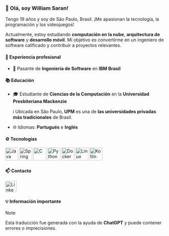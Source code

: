 ### :star2: Olá, soy William Saran!
Tengo 19 años y soy de São Paulo, Brasil. ¡Me apasionan la tecnología, la programación y los videojuegos!

Actualmente, estoy estudiando **computación en la nube**, **arquitectura de software** y **desarrollo móvil**.
Mi objetivo es convertirme en un ingeniero de software calificado y contribuir a proyectos relevantes.


#### :briefcase: Experiencia profesional
- :office: Pasante de **Ingeniería de Software** en **IBM Brasil**


#### :books: Educación
- :mortar_board: Estudiante de **Ciencias de la Computación** en la **Universidad Presbiteriana Mackenzie**

  :information_source: Ubicada en São Paulo, **UPM** es una de **las universidades privadas más tradicionales** de Brasil.
 
- :globe_with_meridians: Idiomas: **Portugués** e **Inglés**


#### :gear: Tecnologías
<p align="left">
    <img src="https://cdn.jsdelivr.net/gh/devicons/devicon@latest/icons/java/java-original.svg" height=40em alt="Java" />
    <img src="https://cdn.jsdelivr.net/gh/devicons/devicon@latest/icons/spring/spring-original.svg" height=40em alt="Spring Framework" />
    <img src="https://cdn.jsdelivr.net/gh/devicons/devicon@latest/icons/c/c-original.svg" height=40em alt="C" />
    <img src="https://cdn.jsdelivr.net/gh/devicons/devicon@latest/icons/python/python-original.svg" height=40em alt="Python" />
    <img src="https://cdn.jsdelivr.net/gh/devicons/devicon@latest/icons/docker/docker-original.svg" height=40em alt="Docker" />
    <img src="https://cdn.jsdelivr.net/gh/devicons/devicon@latest/icons/linux/linux-original.svg" height=40em alt="Linux" />
    <img src="https://cdn.jsdelivr.net/gh/devicons/devicon@latest/icons/kotlin/kotlin-original.svg" height=40em alt="Kotlin" />
</p>

#### :mailbox: Contacto
<a href="https://www.linkedin.com/in/williamsaran/">
    <img src="https://cdn.jsdelivr.net/gh/devicons/devicon@latest/icons/linkedin/linkedin-original.svg" height=35em alt="LinkedIn"/>
</a>

#### :bulb: Información importante
> [!NOTE]
> Esta traducción fue generada con la ayuda de **ChatGPT** y puede contener errores o imprecisiones.
